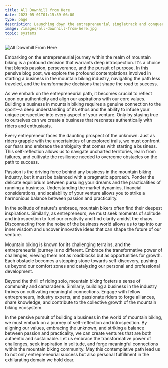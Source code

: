 ```yaml
---
title: All Downhill from Here
date: 2023-05-01T01:15:59-06:00
type: page
description: Launching down the entrepreneurial singletrack and conquering rocky start-up terrains.
image: /images/all-downhill-from-here.jpg
topic: systems
---
```

![All Downhill From Here](/images/all-downhill-from-here.jpg)

Embarking on the entrepreneurial journey within the realm of mountain biking is a profound decision that warrants deep introspection. It's a choice that blends passion, perseverance, and the pursuit of purpose. In this pensive blog post, we explore the profound contemplations involved in starting a business in the mountain biking industry, navigating the path less traveled, and the transformative decisions that shape the road to success.

As we embark on the entrepreneurial path, it becomes crucial to reflect upon our authenticity and align our aspirations with our core values. Building a business in mountain biking requires a genuine connection to the sport—a deep understanding of its ethos and the ability to infuse your unique perspective into every aspect of your venture. Only by staying true to ourselves can we create a business that resonates authentically with riders and enthusiasts.

Every entrepreneur faces the daunting prospect of the unknown. Just as riders grapple with the uncertainties of unexplored trails, we must confront our fears and embrace the ambiguity that comes with starting a business. This self-reflection allows us to navigate uncharted territories, learn from failures, and cultivate the resilience needed to overcome obstacles on the path to success.

Passion is the driving force behind any business in the mountain biking industry, but it must be balanced with a pragmatic approach. Ponder the delicate equilibrium between pursuing your dreams and the practicalities of running a business. Understanding the market dynamics, financial considerations, and scalability of your venture allows you to strike a harmonious balance between passion and practicality.

In the solitude of nature's embrace, mountain bikers often find their deepest inspirations. Similarly, as entrepreneurs, we must seek moments of solitude and introspection to fuel our creativity and find clarity amidst the chaos. Disconnecting from the noise of the business world allows us to tap into our inner wisdom and uncover innovative ideas that can shape the future of our venture.

Mountain biking is known for its challenging terrains, and the entrepreneurial journey is no different. Embrace the transformative power of challenges, viewing them not as roadblocks but as opportunities for growth. Each obstacle becomes a stepping stone towards self-discovery, pushing us beyond our comfort zones and catalyzing our personal and professional development.

Beyond the thrill of riding solo, mountain biking fosters a sense of community and camaraderie. Similarly, building a business in the industry thrives on cultivating meaningful connections. Engage with fellow entrepreneurs, industry experts, and passionate riders to forge alliances, share knowledge, and contribute to the collective growth of the mountain biking ecosystem.

In the pensive pursuit of building a business in the world of mountain biking, we must embark on a journey of self-reflection and introspection. By aligning our values, embracing the unknown, and striking a balance between passion and practicality, we can create ventures that are both authentic and sustainable. Let us embrace the transformative power of challenges, seek inspiration in solitude, and forge meaningful connections within the mountain biking community. May this contemplative path lead us to not only entrepreneurial success but also personal fulfillment in the exhilarating domain we hold dear.
